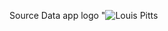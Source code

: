 Source Data
app logo "<img src="https://media.licdn.com/dms/image/D5616AQFFmj304c7nbg/profile-displaybackgroundimage-shrink_350_1400/0/1680288828993?e=1705536000&amp;v=beta&amp;t=RdR-FTOSbkiLG7DbLpzVJpjLErpl-qz_OLM7scTqxFY" alt="Louis Pitts" id="ember427" class="full-width evi-image ember-view">



